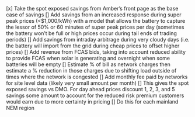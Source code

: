 
[x] Take the spot exposed savings from Amber’s front page as the base case of savings
[] Add savings from an increased response during super peak prices (<$1,000/kWh) with a model that allows the battery to capture the lessor of 50% or 60 minutes of super peak prices per day (sometimes the battery won’t be full or high prices occur during tail ends of trading periods)
[] Add savings from intraday arbitrage during very cloudy days (i.e. the battery will import from the grid during cheap prices to offset higher prices)
[] Add revenue from FCAS bids, taking into account reduced ability to provide FCAS when solar is generating and overnight when some batteries will be empty
[] Estimate % of bill as network charges then estimate a % reduction in those charges due to shifting load outside of times where the network is congested
[] Add monthly fee paid by networks for site level data (likely very small amount per month)
[] This gives the spot exposed savings vs DMO. For day ahead prices discount 1, 2, 3, and 5 savings some amount to account for the reduced risk premium customers would earn due to more certainty in pricing
[] Do this for each mainland NEM region